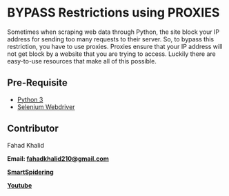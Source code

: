 # BYPASS Restrictions using PROXIES

Sometimes when scraping web data through Python, the site block your IP address for sending too many requests to their server. So, to bypass this restriction, you have to use proxies. Proxies ensure that your IP address will not get block by a website that you are trying to access. Luckily there are easy-to-use resources that make all of this possible.

## Pre-Requisite
* [Python 3](https://www.blog.smartspidering.com/how-to-install-python/)
* [Selenium Webdriver](https://www.blog.smartspidering.com/install-selenium-python-webdriver/)

## Contributor
Fahad Khalid

**Email: fahadkhalid210@gmail.com** 

**[SmartSpidering](https://www.smartspidering.com/)**

**[Youtube](https://www.youtube.com/channel/UCJGvnFtcckNkNlx5E20nZyg)**
